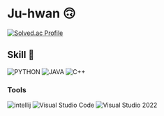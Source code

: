 # Ju-hwan 🙃

[![Solved.ac Profile](http://mazassumnida.wtf/api/v2/generate_badge?boj=juhwan016)](https://solved.ac/profile/juhwan017)

## Skill 🧩
![PYTHON](https://img.shields.io/badge/PYTHON-3776AB.svg?&style=for-the-badge&logo=PYTHON&logoColor=white)
![JAVA](https://img.shields.io/badge/JAVA-007396.svg?&style=for-the-badge&logo=JAVA&logoColor=white)
![C++](https://img.shields.io/badge/C++-00599C.svg?&style=for-the-badge&logo=cplusplus&logoColor=white)


### Tools

![intellij](https://img.shields.io/badge/intellij%20IDE-000000.svg?&style=for-the-badge&logo=intellijidea&logoColor=white)
![Visual Studio Code](https://img.shields.io/badge/Visual%20Studio%20Code-007ACC.svg?&style=for-the-badge&logo=Visual%20Studio%20Code&logoColor=white)
![Visual Studio 
2022](https://img.shields.io/badge/Visual%20Studio%20Code-007ACC.svg?&style=for-the-badge&logo=Visual%20Studio%20Code&logoColor=white)
